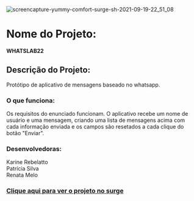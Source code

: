 ![screencapture-yummy-comfort-surge-sh-2021-09-19-22_51_08](https://user-images.githubusercontent.com/86935698/133950670-149f2791-6faa-4e40-9ded-87f3ac201357.png)
# Nome do Projeto:

<b>WHATSLAB22</b>

## Descrição do Projeto:

Protótipo de aplicativo de mensagens baseado no whatsapp.

### O que funciona:

Os requisitos do enunciado funcionam. O aplicativo recebe um nome de usuário e uma mensagem, criando uma lista de mensagens acima com cada informação enviada e os campos são resetados a cada clique do botão "Enviar".

### Desenvolvedoras:

Karine Rebelatto </br>
Patrícia Silva </br>
Renata Melo

### [Clique aqui para ver o projeto no surge](http://yummy-comfort.surge.sh/)

